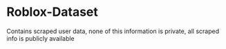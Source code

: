# Roblox-Dataset
Contains scraped user data, none of this information is private, all scraped info is publicly available

